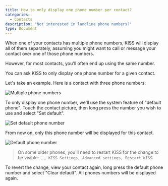 ```yaml
---
title: How to only display one phone number per contact?
categories:
  - Contacts
description: "Not interested in landline phone numbers?"
type: Document
---
```


When one of your contacts has multiple phone numbers, KISS will display all of them separately, assuming you might want to call or message your contact over one of those phone numbers.

However, for most contacts, you'll often end up using the same number.

You can ask KISS to only display one phone number for a given contact.

Let's take an example. Here is a contact with three phone numbers:

![Multiple phone numbers](/screenshots/contact-multiple-phone-numbers.png)

To only display one phone number, we'll use the system feature of "default phone". Touch the contact picture, then long press the number you wish to use and select "Set default".

![Set default phone number](/screenshots/contact-set-default-phone-number.png)

From now on, only this phone number will be displayed for this contact.

![Default phone number](/screenshots/contact-multiple-default-phone-number.png)

> On some older phones, you'll need to restart KISS for the change to be visible: `⋮, KISS Settings, Advanced settings, Restart KISS`.

To revert the change, view your contact again, long press the default phone number and select "Clear default". All phones numbers will be displayed again.
